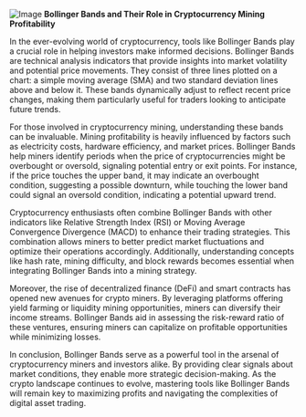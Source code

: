 
![Image](https://github.com/user-attachments/assets/31692037-0104-4703-abd1-696b6a7dd41b)
**Bollinger Bands and Their Role in Cryptocurrency Mining Profitability**

In the ever-evolving world of cryptocurrency, tools like Bollinger Bands play a crucial role in helping investors make informed decisions. Bollinger Bands are technical analysis indicators that provide insights into market volatility and potential price movements. They consist of three lines plotted on a chart: a simple moving average (SMA) and two standard deviation lines above and below it. These bands dynamically adjust to reflect recent price changes, making them particularly useful for traders looking to anticipate future trends.

For those involved in cryptocurrency mining, understanding these bands can be invaluable. Mining profitability is heavily influenced by factors such as electricity costs, hardware efficiency, and market prices. Bollinger Bands help miners identify periods when the price of cryptocurrencies might be overbought or oversold, signaling potential entry or exit points. For instance, if the price touches the upper band, it may indicate an overbought condition, suggesting a possible downturn, while touching the lower band could signal an oversold condition, indicating a potential upward trend.

Cryptocurrency enthusiasts often combine Bollinger Bands with other indicators like Relative Strength Index (RSI) or Moving Average Convergence Divergence (MACD) to enhance their trading strategies. This combination allows miners to better predict market fluctuations and optimize their operations accordingly. Additionally, understanding concepts like hash rate, mining difficulty, and block rewards becomes essential when integrating Bollinger Bands into a mining strategy.

Moreover, the rise of decentralized finance (DeFi) and smart contracts has opened new avenues for crypto miners. By leveraging platforms offering yield farming or liquidity mining opportunities, miners can diversify their income streams. Bollinger Bands aid in assessing the risk-reward ratio of these ventures, ensuring miners can capitalize on profitable opportunities while minimizing losses.

In conclusion, Bollinger Bands serve as a powerful tool in the arsenal of cryptocurrency miners and investors alike. By providing clear signals about market conditions, they enable more strategic decision-making. As the crypto landscape continues to evolve, mastering tools like Bollinger Bands will remain key to maximizing profits and navigating the complexities of digital asset trading.